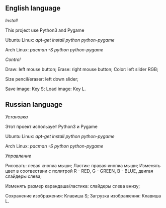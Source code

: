 English language
-------------------------------------------------------------------
*Install*

This project use Python3 and Pygame


Ubuntu Linux:
*apt-get install python python-pygame*

Arch Linux:
*pacman -S python python-pygame*

*Control*

Draw: left mouse button;
Erase: right mouse button;
Color: left slider RGB;

Size pencil/eraser: left down slider;

Save image: Key S;
Load image: Key L.


Russian language
-------------------------------------------------------------------
*Установка*

Этот проект использует Python3 и Pygame


Ubuntu Linux:
*apt-get install python python-pygame*

Arch Linux:
*pacman -S python python-pygame*

*Управление*

Рисовать: левая кнопка мыши;
Ластик: правая кнопка мыши;
Изменять цвет в соотвествии с политрой R - RED, G - GREEN, B - BLUE, 
двигая слайдеры слева;

Изменять размер карандаша/ластика: слайдеры слева внизу;

Сохранение изображения: Клавиша S;
Загрузка изображения: Клавиша L.
